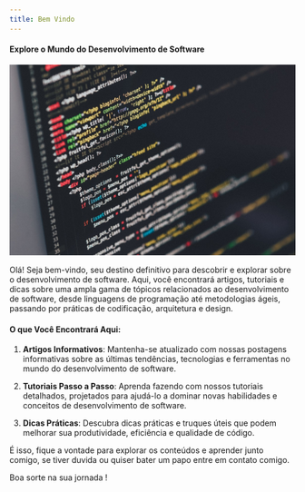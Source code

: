 ```yaml
---
title: Bem Vindo
---
```

#### Explore o Mundo do Desenvolvimento de Software

![Desenvolvimento de Software](./images/img1.jpg)

Olá! Seja bem-vindo, seu destino definitivo para descobrir e explorar sobre o desenvolvimento de software. Aqui, você encontrará artigos, tutoriais e dicas sobre uma ampla gama de tópicos relacionados ao desenvolvimento de software, desde linguagens de programação até metodologias ágeis, passando por práticas de codificação, arquitetura e design.

#### O que Você Encontrará Aqui:

1. **Artigos Informativos**: Mantenha-se atualizado com nossas postagens informativas sobre as últimas tendências, tecnologias e ferramentas no mundo do desenvolvimento de software.

2. **Tutoriais Passo a Passo**: Aprenda fazendo com nossos tutoriais detalhados, projetados para ajudá-lo a dominar novas habilidades e conceitos de desenvolvimento de software.

3. **Dicas Práticas**: Descubra dicas práticas e truques úteis que podem melhorar sua produtividade, eficiência e qualidade de código.

É isso, fique a vontade para explorar os conteúdos e aprender junto comigo, se tiver duvida ou quiser bater um papo entre em contato comigo. 

Boa sorte na sua jornada !

<script src="https://giscus.app/client.js" data-repo="DaniloCarSan/danilocarsan.github.io" data-repo-id="R_kgDOLixoLQ"
data-category="General" data-category-id="DIC_kwDOLixoLc4CeGqc" data-mapping="title"data-strict="1"data-reactions-enabled="1"data-emit-metadata="0"data-input-position="bottom"data-theme="dark"data-lang="pt"crossorigin="anonymous"async>
</script>